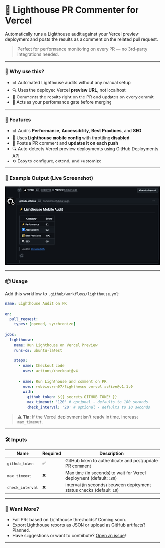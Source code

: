 # 🔦 Lighthouse PR Commenter for Vercel

Automatically runs a Lighthouse audit against your Vercel preview deployment and posts the results as a comment on the related pull request.

> Perfect for performance monitoring on every PR — no 3rd-party integrations needed.

---

### 🚀 Why use this?

* 📊 Automated Lighthouse audits without any manual setup
* 🔍 Uses the deployed Vercel **preview URL**, not localhost
* 🔹 Comments the results right on the PR and updates on every commit
* 👷 Acts as your performance gate before merging

---

### 🚀 Features

* 📊 Audits **Performance**, **Accessibility**, **Best Practices**, and **SEO**
* 🧪 Uses **Lighthouse mobile config** with throttling **disabled**
* 🤦 Posts a PR comment and **updates it on each push**
* 🔍 Auto-detects Vercel preview deployments using GitHub Deployments API
* ⚙️ Easy to configure, extend, and customize

---

### 📆 Example Output (Live Screenshot)

![Lighthouse PR comment screenshot](assets/example-screenshot.png)

---

### 📦 Usage

Add this workflow to `.github/workflows/lighthouse.yml`:

```yaml
name: Lighthouse Audit on PR

on:
  pull_request:
    types: [opened, synchronize]

jobs:
  lighthouse:
    name: Run Lighthouse on Vercel Preview
    runs-on: ubuntu-latest

    steps:
      - name: Checkout code
        uses: actions/checkout@v4

      - name: Run Lighthouse and comment on PR
        uses: robbiecren07/lighthouse-vercel-action@v1.1.0
        with:
          github_token: ${{ secrets.GITHUB_TOKEN }}
          max_timeout: '120' # optional - defaults to 180 seconds
          check_interval: '20' # optional - defaults to 10 seconds
```

> **⚠️ Tip:** If the Vercel deployment isn't ready in time, increase `max_timeout`.

---

### 🛠️ Inputs

| Name             | Required | Description                                                            |
| ---------------- | -------- | ---------------------------------------------------------------------- |
| `github_token`   | ✅        | GitHub token to authenticate and post/update PR comment                |
| `max_timeout`    | ❌        | Max time (in seconds) to wait for Vercel deployment (default: `180`)   |
| `check_interval` | ❌        | Interval (in seconds) between deployment status checks (default: `10`) |

---

### 🥺 Want More?

* Fail PRs based on Lighthouse thresholds? Coming soon.
* Export Lighthouse reports as JSON or upload as GitHub artifacts? Planned.
* Have suggestions or want to contribute? [Open an issue](https://github.com/robbiecren07/lighthouse-vercel-action/issues)!

---

